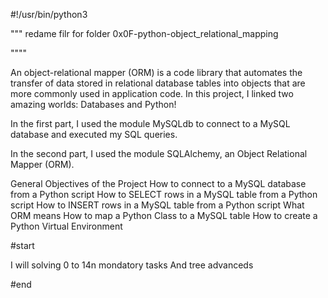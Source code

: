 #!/usr/bin/python3

"""
redame filr for folder 0x0F-python-object_relational_mapping

""""

An object-relational mapper (ORM) is a code library that automates the transfer of data stored in relational database tables into objects that are more commonly used in application code. In this project, I linked two amazing worlds: Databases and Python!

In the first part, I used the module MySQLdb to connect to a MySQL database and executed my SQL queries.

In the second part, I used the module SQLAlchemy, an Object Relational Mapper (ORM).

General Objectives of the Project
How to connect to a MySQL database from a Python script
How to SELECT rows in a MySQL table from a Python script
How to INSERT rows in a MySQL table from a Python script
What ORM means
How to map a Python Class to a MySQL table
How to create a Python Virtual Environment

#start

I will solving 0 to 14n mondatory tasks
And tree advanceds

#end
